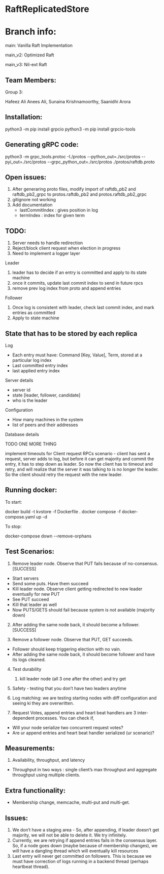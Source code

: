 # RaftReplicatedStore

# Branch info:

main: Vanilla Raft Implementation

main_v2: Optimized Raft 

main_v3: Nil-ext Raft

## Team Members:

Group 3: 

Hafeez Ali Anees Ali, Sunaina Krishnamoorthy, Saanidhi Arora

## Installation:

python3 -m pip install grpcio
python3 -m pip install grpcio-tools

## Generating gRPC code:

python3 -m grpc_tools.protoc -I./protos --python_out=./src/protos --pyi_out=./src/protos --grpc_python_out=./src/protos ./protos/raftdb.proto

## Open issues:

1. After generaring proto files, modify import of raftdb_pb2 and raftdb_pb2_grpc to protos.raftdb_pb2 and protos.raftdb_pb2_grpc 
2. gitignore not working
3. Add documentation
	- lastCommitIndex : gives position in log
	- termIndex : index for given term

## TODO:

1. Server needs to handle redirection
2. Reject/block client request when election in progress
3. Need to implement a logger layer

Leader
1. leader has to decide if an entry is committed and apply to its state machine
2. once it commits, update last commit index to send in future rpcs
3. remove prev log index from proto and append entries

Follower
1. Once log is consistent with leader, check last commit index, and mark entries as committed
2. Apply to state machine

## State that has to be stored by each replica

Log
- Each entry must have: Command [Key, Value], Term, stored at a particular log index
- Last committed entry index
- last applied entry index

Server details
- server id
- state [leader, follower, candidate]
- who is the leader

Configuration
- How many machines in the system
- list of peers and their addresses

Database details


TODO ONE MORE THING

implement timeouts for Client request RPCs
scenario - client has sent a request, server adds to log, but before it can get majority and commit the entry, 
it has to step down as leader. So now the client has to timeout and retry, and will realize that the server it
was talking to is no longer the leader. So the client should retry the request with the new leader.


## Running docker:

To start:

docker build -t kvstore -f Dockerfile .
docker compose -f docker-compose.yaml up -d

To stop:

docker-compose down --remove-orphans


## Test Scenarios:

1. Remove leader node. Observe that PUT fails because of no-consensus. [SUCCESS]
- Start servers
- Send some puts. Have them succeed
- Kill leader node. Observe client getting redirected to new leader eventually for new PUT
- See PUT succeed
- Kill that leader as well
- Now PUTS/GETS should fail because system is not available (majority down)

2. After adding the same node back, it should become a follower. [SUCCESS]

3. Remove a follower node. Observe that PUT, GET succeeds.
- Follower should keep triggering election with no vain.
- After adding the same node back, it should become follower and have its logs cleaned.

4. Test durability
    1. kill leader node (all 3 one after the other) and try get

5. Safety - testing that you don’t have two leaders anytime

6. Log matching: we are testing starting nodes with diff configuration and seeing ki they are overwritten.

7. Request Votes, append entries and heart beat handlers are 3 inter-dependent processes. You can check if,
- Will your node serialize two concurrent request votes?
- Are ur append entries and heart beat handler serialized (ur scenario)?

## Measurements:

1. Availability, throughput, and latency
- Throughput in two ways : single client’s max throughput and aggregate throughput using multiple clients.

## Extra functionality: 

- Membership change, memcache, multi-put and multi-get.

## Issues:

1. We don’t have a staging area - So, after appending, if leader doesn’t get majority, we will not be able to delete it. We try infinitely. 
2. Currently, we are retrying if append entries fails in the consensus layer. So, if a node goes down (maybe because of membership changes), we will have a dangling thread which will eventually kill resources
3. Last entry will never get committed on followers. This is because we must have correction of logs running in a backend thread (perhaps heartbeat thread).
